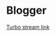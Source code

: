 # Blogger

[Turbo stream link]('https://www.hotrails.dev/turbo-rails/turbo-frames-and-turbo-streams')
